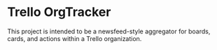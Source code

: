 Trello OrgTracker
=============

This project is intended to be a newsfeed-style aggregator for boards, cards, and actions within a Trello organization.